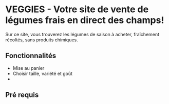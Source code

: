 # VEGGIES - Votre site de vente de légumes frais en direct des champs!

Sur ce site, vous trouverez les légumes de saison à acheter, fraîchement récoltés, sans produits chimiques. 


## Fonctionnalités
-  Mise au panier 
-  Choisir taille, variété et goût
-   

## Pré requis


